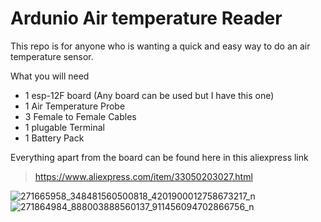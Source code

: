 # Ardunio Air temperature Reader
This repo is for anyone who is wanting a quick and easy way to do an air temperature sensor. 

What you will need
- 1 esp-12F board (Any board can be used but I have this one)
- 1 Air Temperature Probe 
- 3 Female to Female Cables
- 1 plugable Terminal
- 1 Battery Pack

Everything apart from the board can be found here in this aliexpress link
> https://www.aliexpress.com/item/33050203027.html 


![271665958_348481560500818_4201900012758673217_n](https://user-images.githubusercontent.com/68049810/151684388-618e7c66-4e11-4b9e-bc38-6677de65cd70.jpg)
![271864984_888003888560137_911456094702866756_n](https://user-images.githubusercontent.com/68049810/151684413-d02ced98-0b95-47e7-be1a-e697bae793ef.jpg)
